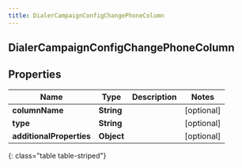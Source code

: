 ```yaml
---
title: DialerCampaignConfigChangePhoneColumn
---
```

## DialerCampaignConfigChangePhoneColumn


## Properties

| Name | Type | Description | Notes |
| ------------ | ------------- | ------------- | ------------- |
| **columnName** | **String** |  |  [optional] |
| **type** | **String** |  |  [optional] |
| **additionalProperties** | **Object** |  |  [optional] |
{: class="table table-striped"}



